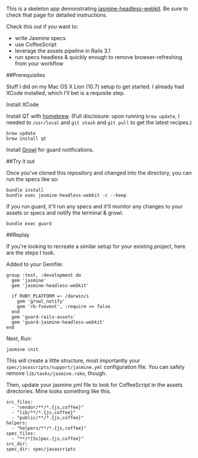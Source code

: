 This is a skeleton app demonstrating [jasmine-headless-webkit](http://johnbintz.github.com/jasmine-headless-webkit/). Be sure to check that page for detailed instructions.

Check this out if you want to:

* write Jasmine specs
* use CoffeeScript
* leverage the assets pipeline in Rails 3.1
* run specs headless & quickly enough to remove browser-refreshing from your workflow


##Prerequisites

Stuff I did on my Mac OS X Lion (10.7) setup to get started. I already had XCode installed, which I'll bet is a requisite step.

Install XCode

Install QT with [homebrew](https://github.com/mxcl/homebrew). (Full disclosure: upon running `brew update`, I needed to `/usr/local` and `git stash` and `git pull` to get the latest recipes.)

    brew update
    brew install qt

Install [Growl](http://growl.info/index.php) for guard notifications.

##Try it out

Once you've cloned this repository and changed into the directory, you can run the specs like so:

    bundle install
    bundle exec jasmine-headless-webkit -c --keep

If you run guard, it'll run any specs and it'll monitor any changes to your assets or specs and notify the terminal & growl.

    bundle exec guard


##Replay

If you're looking to recreate a similar setup for your existing project, here are the steps I took.

Added to your Gemfile:

    group :test, :development do
      gem 'jasmine'
      gem 'jasmine-headless-webkit'
  
      if RUBY_PLATFORM =~ /darwin/i
        gem 'growl_notify'
        gem 'rb-fsevent', :require => false 
      end
      gem 'guard-rails-assets'
      gem 'guard-jasmine-headless-webkit'
    end
    
Next, Run:

    jasmine init

This will create a little structure, most importantly your `spec/javascripts/support/jasmine.yml` configuration file. You can safely remove `lib/tasks/jasmine.rake`, though.

Then, update your jasmine.yml file to look for CoffeeScript in the assets directories. Mine looks something like this.

    src_files:
      - "vendor/**/*.{js,coffee}"
      - "lib/**/*.{js,coffee}"
      - "public/**/*.{js,coffee}"
    helpers:
      - "helpers/**/*.{js,coffee}"
    spec_files:
      - "**/*[Ss]pec.{js,coffee}"
    src_dir:
    spec_dir: spec/javascripts

